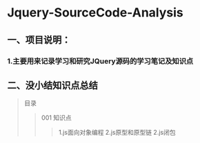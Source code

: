 # Jquery-SourceCode-Analysis
## 一、项目说明：
### 1.主要用来记录学习和研究JQuery源码的学习笔记及知识点


## 二、没小结知识点总结
> 目录
>> 001 知识点
>>> 1.js面向对象编程
>>> 2.js原型和原型链
>>> 2.js闭包
